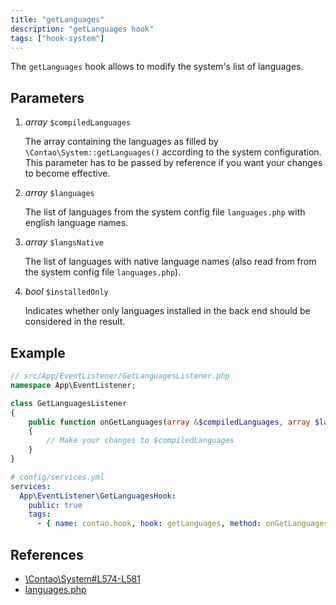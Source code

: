 ```yaml
---
title: "getLanguages"
description: "getLanguages hook"
tags: ["hook-system"]
---
```


The `getLanguages` hook allows to modify the system's list of languages.


## Parameters

1. *array* `$compiledLanguages`

    The array containing the languages as filled by `\Contao\System::getLanguages()` according 
    to the system configuration. This parameter has to be passed by reference if you 
    want your changes to become effective.

2. *array* `$languages`

    The list of languages from the system config file `languages.php` with english
    language names.

3. *array* `$langsNative`
 
    The list of languages with native language names (also read from from the system 
    config file `languages.php`).
    
4. *bool* `$installedOnly`
 
    Indicates whether only languages installed in the back end should be considered
    in the result. 


## Example

```php
// src/App/EventListener/GetLanguagesListener.php
namespace App\EventListener;

class GetLanguagesListener
{
    public function onGetLanguages(array &$compiledLanguages, array $languages, array $langsNative, bool $installedOnly): void
    {
        // Make your changes to $compiledLanguages
    }
}
```

```yml
# config/services.yml
services:
  App\EventListener\GetLanguagesHook:
    public: true
    tags:
      - { name: contao.hook, hook: getLanguages, method: onGetLanguages }
```


## References

- [\Contao\System#L574-L581](https://github.com/contao/contao/blob/4.7.6/core-bundle/src/Resources/contao/library/Contao/System.php#L574-L581)
- [languages.php](https://github.com/contao/contao/blob/4.7.6/core-bundle/src/Resources/contao/config/languages.php)

